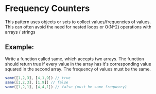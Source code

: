 
# Frequency Counters

This pattern uses objects or sets to collect values/frequencies of values. This can often avoid the need for nested loops or O(N^2) operations with arrays / strings

## Example:

Write a function called same, which accepts two arrays. The function should return true if every value in the array has it's corresponding value squared in the second array. The frequency of values must be the same.

```js
same([1,2,3], [4,1,9]) // true
same([1,2,3], [1,9]) // false
same([1,2,1], [4,4,1]) // false (must be same frequency)
```
